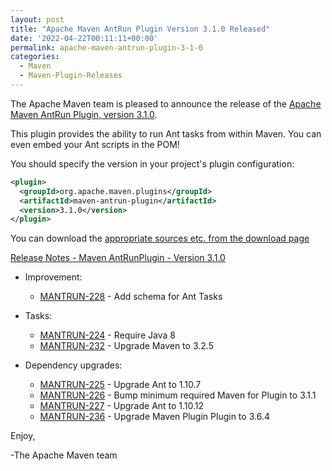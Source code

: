 ```yaml
---
layout: post
title: "Apache Maven AntRun Plugin Version 3.1.0 Released"
date: '2022-04-22T00:11:11+00:00'
permalink: apache-maven-antrun-plugin-3-1-0
categories:
  - Maven
  - Maven-Plugin-Releases
---
```

The Apache Maven team is pleased to announce the release of the [Apache
Maven AntRun Plugin, version 3.1.0](https://maven.apache.org/plugins/maven-antrun-plugin/).

This plugin provides the ability to run Ant tasks from within Maven. You can even embed your Ant
scripts in the POM!

You should specify the version in your project's plugin configuration:

```xml
<plugin>
  <groupId>org.apache.maven.plugins</groupId>
  <artifactId>maven-antrun-plugin</artifactId>
  <version>3.1.0</version>
</plugin>
```

You can download the [appropriate sources etc. from the download page][download-page]

<!-- more -->


[Release Notes - Maven AntRunPlugin - Version 3.1.0](https://issues.apache.org/jira/secure/ReleaseNote.jspa?projectId=12317921&version=12346981)

* Improvement:

    * [MANTRUN-228](https://issues.apache.org/jira/browse/MANTRUN-228) - Add schema for Ant Tasks

* Tasks:

    * [MANTRUN-224](https://issues.apache.org/jira/browse/MANTRUN-224) - Require Java 8
    * [MANTRUN-232](https://issues.apache.org/jira/browse/MANTRUN-232) - Upgrade Maven to 3.2.5

* Dependency upgrades:

    * [MANTRUN-225](https://issues.apache.org/jira/browse/MANTRUN-225) - Upgrade Ant to 1.10.7
    * [MANTRUN-226](https://issues.apache.org/jira/browse/MANTRUN-226) - Bump minimum required Maven for Plugin to 3.1.1
    * [MANTRUN-227](https://issues.apache.org/jira/browse/MANTRUN-227) - Upgrade Ant to 1.10.12
    * [MANTRUN-236](https://issues.apache.org/jira/browse/MANTRUN-236) - Upgrade Maven Plugin Plugin to 3.6.4

Enjoy,

-The Apache Maven team

[download-page]: https://maven.apache.org/shared/maven-archiver/download.cgi
